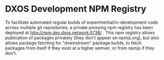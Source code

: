# DXOS Development NPM Registry

To facilitate automated regular builds of experimental/in-development code across multiple git repositories, a private proxying npm registry has been deployed at http://npm.dev.dxos.network:5736/ . This npm registry allows publication of packages privately (they don't appear on npmjs.org), but also allows package fetching for "downstream" package builds, to fetch packages from itself if they exist at a higher semver, or from npmjs if they don't.

